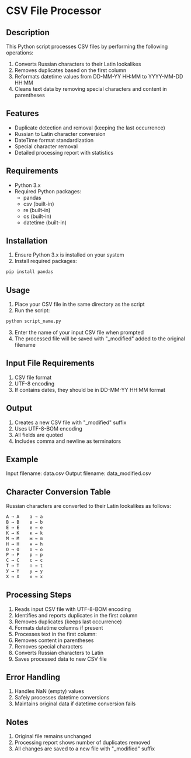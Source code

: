 # CSV File Processor
## Description
This Python script processes CSV files by performing the following operations:
1. Converts Russian characters to their Latin lookalikes
2. Removes duplicates based on the first column
3. Reformats datetime values from DD-MM-YY HH:MM to YYYY-MM-DD HH:MM
4. Cleans text data by removing special characters and content in parentheses
## Features
- Duplicate detection and removal (keeping the last occurrence)
- Russian to Latin character conversion
- DateTime format standardization
- Special character removal
- Detailed processing report with statistics
## Requirements
- Python 3.x
- Required Python packages:
  - pandas
  - csv (built-in)
  - re (built-in)
  - os (built-in)
  - datetime (built-in)
## Installation
1. Ensure Python 3.x is installed on your system
2. Install required packages:
```bash
pip install pandas
```
## Usage
1. Place your CSV file in the same directory as the script
2. Run the script:
```bash
python script_name.py
```
3. Enter the name of your input CSV file when prompted
4. The processed file will be saved with "_modified" added to the original filename
## Input File Requirements
1. CSV file format
2. UTF-8 encoding
3. If contains dates, they should be in DD-MM-YY HH:MM format
## Output
1. Creates a new CSV file with "_modified" suffix
2. Uses UTF-8-BOM encoding
3. All fields are quoted
4. Includes comma and newline as terminators
## Example
Input filename: data.csv
Output filename: data_modified.csv
## Character Conversion Table
Russian characters are converted to their Latin lookalikes as follows:
```bash
А → A    а → a
В → B    в → b
Е → E    е → e
К → K    к → k
М → M    м → m
Н → H    н → h
О → O    о → o
Р → P    р → p
С → C    с → c
Т → T    т → t
У → Y    у → y
Х → X    х → x
```
## Processing Steps
1. Reads input CSV file with UTF-8-BOM encoding
2. Identifies and reports duplicates in the first column
3. Removes duplicates (keeps last occurrence)
4. Formats datetime columns if present
5.  Processes text in the first column:
6. Removes content in parentheses
7. Removes special characters
8. Converts Russian characters to Latin
9. Saves processed data to new CSV file
## Error Handling
1. Handles NaN (empty) values
2. Safely processes datetime conversions
3. Maintains original data if datetime conversion fails
## Notes
1. Original file remains unchanged
2. Processing report shows number of duplicates removed
3. All changes are saved to a new file with "_modified" suffix